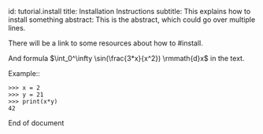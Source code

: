 id: tutorial.install
title: Installation Instructions
subtitle: This explains how to install something
abstract: This is the abstract,
          which could go over multiple lines.


There will be a link to some resources about how to #install.

And formula $\int_0^\infty \sin(\frac{3*x}{x^2}) \rmmath{d}x$ in the text.

Example::

    >>> x = 2
    >>> y = 21
    >>> print(x*y)
    42
    
End of document